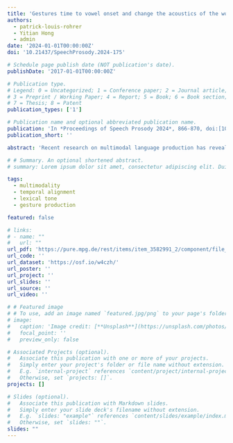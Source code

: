 ```yaml
---
title: 'Gestures time to vowel onset and change the acoustics of the word in Mandarin'
authors:
  - patrick-louis-rohrer
  - Yitian Hong
  - admin
date: '2024-01-01T00:00:00Z'
doi: '10.21437/SpeechProsody.2024-175'

# Schedule page publish date (NOT publication's date).
publishDate: '2017-01-01T00:00:00Z'

# Publication type.
# Legend: 0 = Uncategorized; 1 = Conference paper; 2 = Journal article;
# 3 = Preprint / Working Paper; 4 = Report; 5 = Book; 6 = Book section;
# 7 = Thesis; 8 = Patent
publication_types: ['1']

# Publication name and optional abbreviated publication name.
publication: 'In *Proceedings of Speech Prosody 2024*, 866-870, doi:[10.21437/SpeechProsody.2024-175](https://doi.org/10.21437/SpeechProsody.2024-175)'
publication_short: ''

abstract: 'Recent research on multimodal language production has revealed that prominence in speech and gesture go hand-in-hand. Specifically, peaks in gesture (i.e., the apex) seem to closely coordinate with peaks in fundamental frequency (F0). The nature of this relationship may also be bi-directional, as it has also been shown that the production of gesture directly affects speech acoustics. However, most studies on the topic have largely focused on stress-based languages, where fundamental frequency has a prominence-lending function. Less work has been carried out on lexical tone languages such as Mandarin, where F0 is lexically distinctive. In this study, four native Mandarin speakers were asked to produce single monosyllabic CV words, taken from minimal lexical tone triplets (e.g., /pi1/, /pi2/, /pi3/), either with or without a beat gesture. Our analyses of the timing of the gestures showed that the gesture apex most stably occurred near vowel onset, with consonantal duration being the strongest predictor of apex placement. Acoustic analyses revealed that words produced with gesture showed raised F0 contours, greater intensity, and shorter durations. These findings further our understanding of gesture-speech alignment in typologically diverse languages, and add to the discussion about multimodal prominence.'

# # Summary. An optional shortened abstract.
# summary: Lorem ipsum dolor sit amet, consectetur adipiscing elit. Duis posuere tellus ac convallis placerat. Proin tincidunt magna sed ex sollicitudin condimentum.

tags:
  - multimodality
  - temporal alignment
  - lexical tone
  - gesture production

featured: false

# links:
# - name: ""
#   url: ""
url_pdf: 'https://pure.mpg.de/rest/items/item_3582991_2/component/file_3582992/content'
url_code: ''
url_dataset: 'https://osf.io/w4czh/'
url_poster: ''
url_project: ''
url_slides: ''
url_source: ''
url_video: ''

# # Featured image
# # To use, add an image named `featured.jpg/png` to your page's folder.
# image:
#   caption: 'Image credit: [**Unsplash**](https://unsplash.com/photos/pLCdAaMFLTE)'
#   focal_point: ''
#   preview_only: false

# Associated Projects (optional).
#   Associate this publication with one or more of your projects.
#   Simply enter your project's folder or file name without extension.
#   E.g. `internal-project` references `content/project/internal-project/index.md`.
#   Otherwise, set `projects: []`.
projects: []

# Slides (optional).
#   Associate this publication with Markdown slides.
#   Simply enter your slide deck's filename without extension.
#   E.g. `slides: "example"` references `content/slides/example/index.md`.
#   Otherwise, set `slides: ""`.
slides: ""
---
```


<!-- {{% callout note %}}
Click the _Cite_ button above to demo the feature to enable visitors to import publication metadata into their reference management software.
{{% /callout %}}

Supplementary notes can be added here, including [code and math](https://wowchemy.com/docs/content/writing-markdown-latex/). -->
